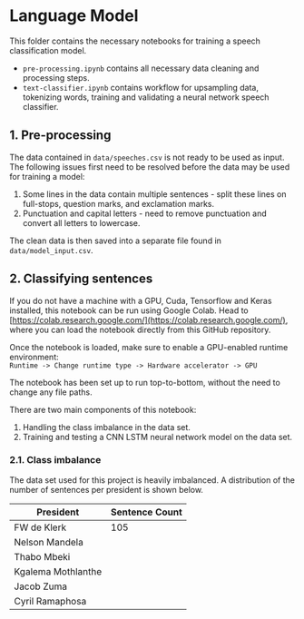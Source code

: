 # Language Model
This folder contains the necessary notebooks for training a speech classification model.
  - `pre-processing.ipynb` contains all necessary data cleaning and processing steps.
  - `text-classifier.ipynb` contains workflow for upsampling data, tokenizing words, training and validating a neural network speech classifier.

## 1. Pre-processing
The data contained in `data/speeches.csv` is not ready to be used as input. The following issues first need to be resolved before the data may be used for training a model:
  1. Some lines in the data contain multiple sentences - split these lines on full-stops, question marks, and exclamation marks.
  2. Punctuation and capital letters - need to remove punctuation and convert all letters to lowercase.   

The clean data is then saved into a separate file found in `data/model_input.csv`.

## 2. Classifying sentences
If you do not have a machine with a GPU, Cuda, Tensorflow and Keras installed, this notebook can be run using Google Colab. Head to [https://colab.research.google.com/](https://colab.research.google.com/), where you can load the notebook directly from this GitHub repository.   

Once the notebook is loaded, make sure to enable a GPU-enabled runtime environment:   
`Runtime -> Change runtime type -> Hardware accelerator -> GPU`   

The notebook has been set up to run top-to-bottom, without the need to change any file paths.   

There are two main components of this notebook:
  1. Handling the class imbalance in the data set.
  2. Training and testing a CNN LSTM neural network model on the data set.

### 2.1. Class imbalance
The data set used for this project is heavily imbalanced. A distribution of the number of sentences per president is shown below.   

| President | Sentence Count |
|---|---|
| FW de Klerk | 105 |
| Nelson Mandela |  |
| Thabo Mbeki |   |
| Kgalema Mothlanthe |   |
| Jacob Zuma |   |
| Cyril Ramaphosa |   |

